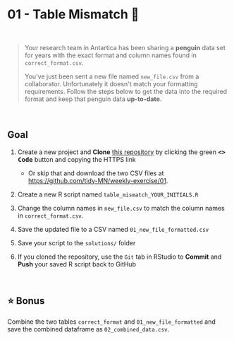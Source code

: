 # 01 - Table Mismatch :penguin:

<br>

> Your research team in Antartica has been sharing a **penguin** data set for years with the exact format and column names found in `correct_format.csv`.
>
> You've just been sent a new file named `new_file.csv` from a collaborator. Unfortunately it doesn't match your formatting requirements. Follow the steps below to get the data into the required format and keep that penguin data **up-to-date**.

<br>

## Goal

1. Create a new project and **Clone** [this repository](https://github.com/tidy-MN/weekly-exercise) by clicking the green <kbd>**<> Code**</kbd> button and copying the HTTPS link
    - Or skip that and download the two CSV files at https://github.com/tidy-MN/weekly-exercise/01. 

1. Create a new R script named `table_mismatch_YOUR_INITIALS.R`

1. Change the column names in `new_file.csv` to match the column names in `correct_format.csv`. 

1. Save the updated file to a CSV named `01_new_file_formatted.csv`

1. Save your script to the `solutions/` folder

1. If you cloned the repository, use the `Git` tab in RStudio to **Commit** and **Push** your saved R script back to GitHub

<br>

## :star: Bonus

Combine the two tables `correct_format` and `01_new_file_formatted` and save the combined dataframe as `02_combined_data.csv`.

